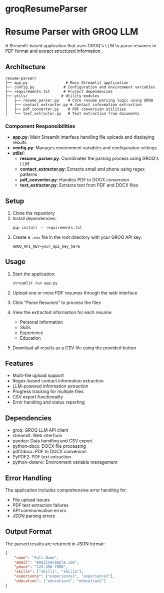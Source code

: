 # groqResumeParser

# Resume Parser with GROQ LLM

A Streamlit-based application that uses GROQ's LLM to parse resumes in PDF format and extract structured information.

## Architecture

```
resume-parser/
├── app.py                 # Main Streamlit application
├── config.py             # Configuration and environment variables
├── requirements.txt      # Project dependencies
├── utils/               # Utility modules
│   ├── resume_parser.py    # Core resume parsing logic using GROQ
│   ├── contact_extractor.py # Contact information extraction
│   ├── pdf_converter.py    # PDF conversion utilities
│   └── text_extractor.py   # Text extraction from documents
```

### Component Responsibilities

- **app.py**: Main Streamlit interface handling file uploads and displaying results
- **config.py**: Manages environment variables and configuration settings
- **utils/**:
  - **resume_parser.py**: Coordinates the parsing process using GROQ's LLM
  - **contact_extractor.py**: Extracts email and phone using regex patterns
  - **pdf_converter.py**: Handles PDF to DOCX conversion
  - **text_extractor.py**: Extracts text from PDF and DOCX files

## Setup

1. Clone the repository
2. Install dependencies:
   ```bash
   pip install -r requirements.txt
   ```
3. Create a `.env` file in the root directory with your GROQ API key:
   ```
   GROQ_API_KEY=your_api_key_here
   ```

## Usage

1. Start the application:
   ```bash
   streamlit run app.py
   ```

2. Upload one or more PDF resumes through the web interface

3. Click "Parse Resumes" to process the files

4. View the extracted information for each resume:
   - Personal Information
   - Skills
   - Experience
   - Education

5. Download all results as a CSV file using the provided button

## Features

- Multi-file upload support
- Regex-based contact information extraction
- LLM-powered information extraction
- Progress tracking for multiple files
- CSV export functionality
- Error handling and status reporting

## Dependencies

- groq: GROQ LLM API client
- streamlit: Web interface
- pandas: Data handling and CSV export
- python-docx: DOCX file processing
- pdf2docx: PDF to DOCX conversion
- PyPDF2: PDF text extraction
- python-dotenv: Environment variable management

## Error Handling

The application includes comprehensive error handling for:
- File upload issues
- PDF text extraction failures
- API communication errors
- JSON parsing errors

## Output Format

The parsed results are returned in JSON format:
```json
{
    "name": "Full Name",
    "email": "email@example.com",
    "phone": "123-456-7890",
    "skills": ["skill1", "skill2"],
    "experience": ["experience1", "experience2"],
    "education": ["education1", "education2"]
}
```
